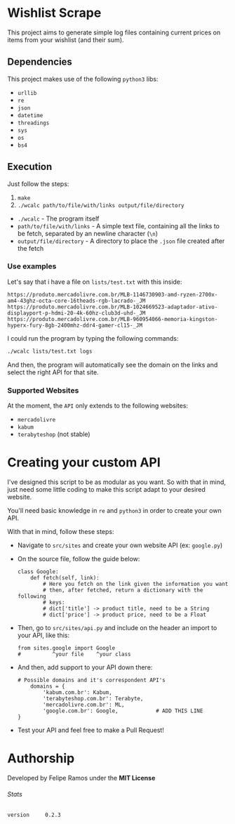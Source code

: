 # Wishlist Scrape
This project aims to generate simple log files containing current prices on items from your
wishlist (and their sum).

## Dependencies
This project makes use of the following `python3` libs:
+ `urllib`
+ `re`
+ `json`
+ `datetime`
+ `threadings`
+ `sys`
+ `os`
+ `bs4`

## Execution
Just follow the steps:
1. `make`
2. `./wcalc path/to/file/with/links output/file/directory`

+ `./wcalc` - The program itself
+ `path/to/file/with/links` - A simple text file, containing all the links to be
fetch, separated by an newline character (`\n`)
+ `output/file/directory` - A directory to place the `.json` file created after
the fetch

### Use examples
Let's say that i have a file on `lists/test.txt` with this inside:
```
https://produto.mercadolivre.com.br/MLB-1146730903-amd-ryzen-2700x-am4-43ghz-octa-core-16theads-rgb-lacrado-_JM
https://produto.mercadolivre.com.br/MLB-1024669523-adaptador-ativo-displayport-p-hdmi-20-4k-60hz-club3d-uhd-_JM
https://produto.mercadolivre.com.br/MLB-960954066-memoria-kingston-hyperx-fury-8gb-2400mhz-ddr4-gamer-cl15-_JM
```
I could run the program by typing the following commands:
```bash
./wcalc lists/test.txt logs
```
And then, the program will automatically see the domain on the links and select
the right API for that site.

### Supported Websites
At the moment, the `API` only extends to the following websites:
+ `mercadolivre`
+ `kabum`
+ `terabyteshop` (not stable)

# Creating your custom API
I've designed this script to be as modular as you want. So with that in mind, 
just need some little coding to make this script adapt to your desired website.

You'll need basic knowledge in `re` and `python3` in order to create your own
API.

With that in mind, follow these steps:
+ Navigate to `src/sites` and create your own website API (ex: `google.py`)
+ On the source file, follow the guide below:

    ```python3
    class Google:
        def fetch(self, link):
            # Here you fetch on the link given the information you want
            # then, after fetched, return a dictionary with the following
            # keys:
            # dict['title'] -> product title, need to be a String
            # dict['price'] -> product price, need to be a Float
    ```

+ Then, go to `src/sites/api.py` and include on the header an import to your API,
like this:
    
    ```python3
    from sites.google import Google
    #          ^your file    ^your class
    ```

+ And then, add support to your API down there:
    
    ```python3
    # Possible domains and it's correspondent API's
        domains = {
            'kabum.com.br': Kabum,
            'terabyteshop.com.br': Terabyte,
            'mercadolivre.com.br': ML,
            'google.com.br': Google,            # ADD THIS LINE
    }
    ```

+ Test your API and feel free to make a Pull Request!

# Authorship
Developed by Felipe Ramos under the **MIT License**

###### Stats
```
version     0.2.3
```
